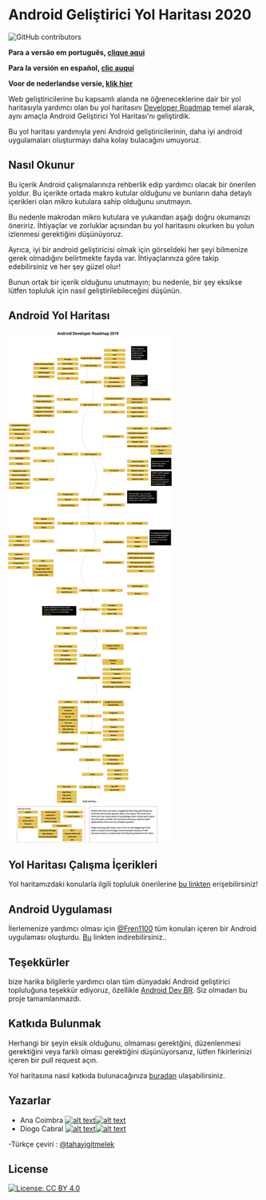 # Android Geliştirici Yol Haritası 2020

![GitHub contributors](https://img.shields.io/github/contributors/anacoimbrag/android-developer-roadmap.svg?style=flat-square)

**Para a versão em português, [clique aqui](./README_PT_BR.md)**

**Para la versión en español, [clic auquí](./README_ES.md)**

**Voor de nederlandse versie, [klik hier](./README_NL.md)**

Web geliştiricilerine bu kapsamlı alanda ne öğreneceklerine dair bir yol haritasıyla yardımcı olan bu yol haritasını [Developer Roadmap](https://github.com/kamranahmedse/developer-roadmap) temel alarak, aynı amaçla Android Geliştirici Yol Haritası'nı geliştirdik. 

Bu yol haritası yardımıyla yeni Android geliştiricilerinin, daha iyi android uygulamaları oluşturmayı daha kolay bulacağını umuyoruz. 

## Nasıl Okunur

Bu içerik Android çalışmalarınıza rehberlik edip yardımcı olacak bir önerilen yoldur. Bu içerikte ortada makro kutular olduğunu ve bunların daha detaylı içerikleri olan mikro kutulara sahip olduğunu unutmayın.

Bu nedenle makrodan mikro kutulara ve yukarıdan aşağı doğru okumanızı öneririz. İhtiyaçlar ve zorluklar açısından bu yol haritasını okurken bu yolun izlenmesi gerektiğini düşünüyoruz.

Ayrıca, iyi bir android geliştiricisi olmak için görseldeki her şeyi bilmenize gerek olmadığını belirtmekte fayda var. İhtiyaçlarınıza göre takip edebilirsiniz ve her şey güzel olur!

Bunun ortak bir içerik olduğunu unutmayın; bu nedenle, bir şey eksikse lütfen topluluk için nasıl geliştirilebileceğini düşünün.

## Android Yol Haritası

![Android Yol Haritası](./images/android_roadmap.png)

## Yol Haritası Çalışma İçerikleri

Yol haritamızdaki konularla ilgili topluluk önerilerine [bu linkten](https://github.com/mobile-roadmap/android-developer-roadmap/blob/master/ROADMAP_STUDY_CONTENT.md) erişebilirsiniz!

## Android Uygulaması

İlerlemenize yardımcı olması için [@Fren1100](https://github.com/Fren1100) tüm konuları içeren bir Android uygulaması oluşturdu. [Bu](https://play.google.com/store/apps/details?id=com.fren.androiddeveloperroadmap) linkten indirebilirsiniz.. 

## Teşekkürler

bize harika bilgilerle yardımcı olan tüm dünyadaki Android geliştirici topluluğuna teşekkür ediyoruz, özellikle [Android Dev BR](https://github.com/androiddevbr). Siz olmadan bu proje tamamlanmazdı.

## Katkıda Bulunmak

Herhangi bir şeyin eksik olduğunu, olmaması gerektğini, düzenlenmesi gerektiğini veya farklı olması gerektiğini düşünüyorsanız, lütfen fikirlerinizi içeren bir pull request açın.

Yol haritasına nasıl katkıda bulunacağınıza [buradan](./docs/contributing.md) ulaşabilirsiniz.

## Yazarlar

[1.1]: http://i.imgur.com/wWzX9uB.png "follow me on twitter"
[2.1]: http://i.imgur.com/9I6NRUm.png "follow me on github"

[1]: https://twitter.com/anacoimbrag
[2]: https://github.com/anacoimbrag
[3]: https://twitter.com/DrCabrales
[4]: https://github.com/drcabral/

- Ana Coimbra [![alt text][1.1]][1][![alt text][2.1]][2]
- Diogo Cabral [![alt text][1.1]][3][![alt text][2.1]][4]

-Türkçe çeviri : [@tahayigitmelek](https://github.com/tahayigitmelek) 

## License

[![License: CC BY 4.0](https://img.shields.io/badge/License-CC%20BY%204.0-lightgrey.svg)](https://creativecommons.org/licenses/by/4.0/)
